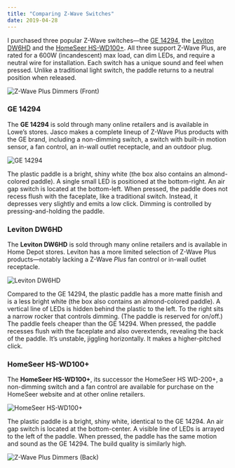 ```yaml
---
title: "Comparing Z-Wave Switches"
date: 2019-04-28
---
```


I purchased three popular Z-Wave switches—the [GE 14294][1], the [Leviton DW6HD][2] and the [HomeSeer HS-WD100+][3]. All three support Z-Wave Plus, are rated for a 600W (incandescent) max load, can dim LEDs, and require a neutral wire for installation. Each switch has a unique sound and feel when pressed. Unlike a traditional light switch, the paddle returns to a neutral position when released.

<!--more-->

![Z-Wave Plus Dimmers (Front)](/blog/uploads/2019/b0ff65f74b.jpg)

### GE 14294

The **GE 14294** is sold through many online retailers and is available in Lowe’s stores. Jasco makes a complete lineup of Z-Wave Plus products with the GE brand, including a non-dimming switch, a switch with built-in motion sensor, a fan control, an in-wall outlet receptacle, and an outdoor plug.

![GE 14294](/blog/uploads/2019/a640533067.jpg)

The plastic paddle is a bright, shiny white (the box also contains an almond-colored paddle). A single small LED is positioned at the bottom-right. An air gap switch is located at the bottom-left. When pressed, the paddle does not recess flush with the faceplate, like a traditional switch. Instead, it depresses very slightly and emits a low click. Dimming is controlled by pressing-and-holding the paddle.

### Leviton DW6HD

The **Leviton DW6HD** is sold through many online retailers and is available in Home Depot stores. Leviton has a more limited selection of Z-Wave Plus products—notably lacking a Z-Wave *Plus* fan control or in-wall outlet receptacle.

![Leviton DW6HD](/blog/uploads/2019/3025436ad6.jpg)

Compared to the GE 14294, the plastic paddle has a more matte finish and is a less bright white (the box also contains an almond-colored paddle). A vertical line of LEDs is hidden behind the plastic to the left. To the right sits a narrow rocker that controls dimming. (The paddle is reserved for on/off.) The paddle feels cheaper than the GE 14294. When pressed, the paddle recesses flush with the faceplate and also overextends, revealing the back of the paddle. It’s unstable, jiggling horizontally. It makes a higher-pitched click.

### HomeSeer HS-WD100+

The **HomeSeer HS-WD100+**, its successor the HomeSeer HS WD-200+, a non-dimming switch and a fan control are available for purchase on the HomeSeer website and at other online retailers.

![HomeSeer HS-WD100+](/blog/uploads/2019/87179809ce.jpg)

The plastic paddle is a bright, shiny white, identical to the GE 14294. An air gap switch is located at the bottom-center. A visible line of LEDs is arrayed to the left of the paddle. When pressed, the paddle has the same motion and sound as the GE 14294. The build quality is similarly high.

![Z-Wave Plus Dimmers (Back)](/blog/uploads/2019/e936e60230.jpg)

[1]:	https://byjasco.com/products/ge-z-wave-plus-wall-smart-dimmer
[2]:	https://store.leviton.com/collections/decora-smart/products/decora-smart-wi-fi-600w-universal-led-incandescent-dimmer-dw6hd-1bz?variant=35006868355
[3]:	https://homeseer.com/wp-content/uploads/2018/06/HS-WD100-Manual-6a.pdf